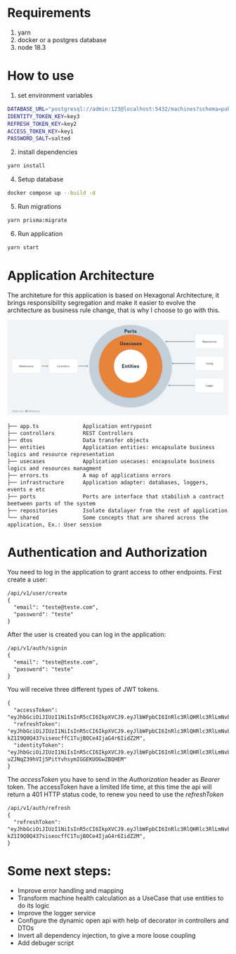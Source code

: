 # Requirements

1. yarn
2. docker or a postgres database
3. node 18.3

# How to use

1. set environment variables

```sh
DATABASE_URL="postgresql://admin:123@localhost:5432/machines?schema=public"
IDENTITY_TOKEN_KEY=key3
REFRESH_TOKEN_KEY=key2
ACCESS_TOKEN_KEY=key1
PASSWORD_SALT=salted
```

2. install dependencies

```sh
yarn install
```

4. Setup database

```sh
docker compose up --build -d
```

5. Run migrations

```sh
yarn prisma:migrate
```

6. Run application

```sh
yarn start
```

# Application Architecture

The architeture for this application is based on Hexagonal Architecture, it brings responsibility segregation and make it easier to evolve the architecture as business rule change, that is why I choose to go with this.

![Architecture](./architecture.png)

```
├── app.ts              Application entrypoint
├── controllers         REST Controllers
├── dtos                Data transfer objects
├── entities            Application entities: encapsulate business logics and resource representation
├── usecases            Application usecases: encapsulate business logics and resources managment
├── errors.ts           A map of applications errors
├── infrastructure      Application adapter: databases, loggers, events e etc
├── ports               Ports are interface that stabilish a contract beetween parts of the system
├── repositories        Isolate datalayer from the rest of application
└── shared              Some concepts that are shared across the application, Ex.: User session
```

# Authentication and Authorization

You need to log in the application to grant access to other endpoints. First create a user:

```
/api/v1/user/create
{
  "email": "teste@teste.com",
  "password": "teste"
}
```

After the user is created you can log in the application:

```
/api/v1/auth/signin
{
  "email": "teste@teste.com",
  "password": "teste"
}
```

You will receive three different types of JWT tokens.

```
{
  "accessToken": "eyJhbGciOiJIUzI1NiIsInR5cCI6IkpXVCJ9.eyJlbWFpbCI6InRlc3RlQHRlc3RlLmNvbSIsImlhdCI6MTcwMjI3MDU3NCwiZXhwIjoxNzAyMjc3Nzc0fQ.d4k_ayo5hLvcXvlfAPq5n98N9ZIml9ICwP8VwrIAuOE",
  "refreshToken": "eyJhbGciOiJIUzI1NiIsInR5cCI6IkpXVCJ9.eyJlbWFpbCI6InRlc3RlQHRlc3RlLmNvbSIsImlhdCI6MTcwMjI3MDU3NCwiZXhwIjoxNzAyMjgxMzc0fQ.-kZ1I9Q0Q437siseocffC1TujBOCe4IjaG4r6IidZ2M",
  "identityToken": "eyJhbGciOiJIUzI1NiIsInR5cCI6IkpXVCJ9.eyJlbWFpbCI6InRlc3RlQHRlc3RlLmNvbSIsImlhdCI6MTcwMjI3MDU3NCwiZXhwIjoxNzAyMjc3Nzc0fQ._Dh1g-uZJNqZ39hVIj5PitYvhsymIGGEKUOGwZBQHEM"
}
```

The _accessToken_ you have to send in the _Authorization_ header as _Bearer_ token.
The accessToken have a limited life time, at this time the api will return a 401 HTTP status code, to renew you need to use the _refreshToken_

```
/api/v1/auth/refresh
{
  "refreshToken": "eyJhbGciOiJIUzI1NiIsInR5cCI6IkpXVCJ9.eyJlbWFpbCI6InRlc3RlQHRlc3RlLmNvbSIsImlhdCI6MTcwMjI3MDU3NCwiZXhwIjoxNzAyMjgxMzc0fQ.-kZ1I9Q0Q437siseocffC1TujBOCe4IjaG4r6IidZ2M",
}
```

# Some next steps:

- Improve error handling and mapping
- Transform machine health calculation as a UseCase that use entities to do its logic
- Improve the logger service
- Configure the dynamic open api with help of decorator in controllers and DTOs
- Invert all dependency injection, to give a more loose coupling
- Add debuger script

